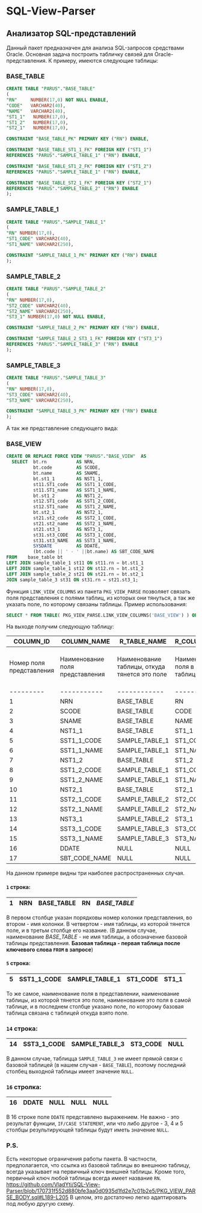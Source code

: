 # SQL-View-Parser
## Анализатор SQL-представлений

Данный пакет предназначен для анализа SQL-запросов средствами Oracle. Основная задача построить табличку связей для Oracle-представления.
К примеру, имеются следующие таблицы:
### BASE_TABLE
```sql
CREATE TABLE "PARUS"."BASE_TABLE" 
(
"RN"     NUMBER(17,0) NOT NULL ENABLE, 
"CODE"   VARCHAR2(40), 
"NAME"   VARCHAR2(40), 
"ST1_1"   NUMBER(17,0), 
"ST1_2"   NUMBER(17,0), 
"ST2_1"   NUMBER(17,0), 

CONSTRAINT "BASE_TABLE_PK" PRIMARY KEY ("RN") ENABLE, 

CONSTRAINT "BASE_TABLE_ST1_1_FK" FOREIGN KEY ("ST1_1")
REFERENCES "PARUS"."SAMPLE_TABLE_1" ("RN") ENABLE, 

CONSTRAINT "BASE_TABLE_ST1_2_FK" FOREIGN KEY ("ST1_2")
REFERENCES "PARUS"."SAMPLE_TABLE_1" ("RN") ENABLE, 

CONSTRAINT "BASE_TABLE_ST2_1_FK" FOREIGN KEY ("ST2_1")
REFERENCES "PARUS"."SAMPLE_TABLE_2" ("RN") ENABLE
);
```


### SAMPLE_TABLE_1
```sql
CREATE TABLE "PARUS"."SAMPLE_TABLE_1" 
(
"RN" NUMBER(17,0), 
"ST1_CODE" VARCHAR2(40), 
"ST1_NAME" VARCHAR2(250), 

CONSTRAINT "SAMPLE_TABLE_1_PK" PRIMARY KEY ("RN") ENABLE
);
```


### SAMPLE_TABLE_2
```sql
CREATE TABLE "PARUS"."SAMPLE_TABLE_2" 
(
"RN" NUMBER(17,0), 
"ST2_CODE" VARCHAR2(40), 
"ST2_NAME" VARCHAR2(250), 
"ST3_1" NUMBER(17,0) NOT NULL ENABLE, 

CONSTRAINT "SAMPLE_TABLE_2_PK" PRIMARY KEY ("RN") ENABLE, 

CONSTRAINT "SAMPLE_TABLE_2_ST3_1_FK" FOREIGN KEY ("ST3_1")
REFERENCES "PARUS"."SAMPLE_TABLE_3" ("RN") ENABLE
);
```
### SAMPLE_TABLE_3
```sql
CREATE TABLE "PARUS"."SAMPLE_TABLE_3" 
(
"RN" NUMBER(17,0), 
"ST3_CODE" VARCHAR2(40), 
"ST3_NAME" VARCHAR2(250), 

CONSTRAINT "SAMPLE_TABLE_3_PK" PRIMARY KEY ("RN") ENABLE
);
```

А так же представление следующего вида:
### BASE_VIEW
```sql
CREATE OR REPLACE FORCE VIEW "PARUS"."BASE_VIEW"  AS 
  SELECT  bt.rn           AS NRN,
          bt.code         AS SCODE,
          bt.name         AS SNAME,
          bt.st1_1        AS NST1_1,
          st11.ST1_code   AS SST1_1_CODE,
          st11.ST1_name   AS SST1_1_NAME,
          bt.st1_2        AS NST1_2,
          st12.ST1_code   AS SST1_2_CODE,
          st12.ST1_name   AS SST1_2_NAME,
          bt.st2_1        AS NST2_1,
          st21.st2_code   AS SST2_1_CODE,
          st21.st2_name   AS SST2_1_NAME,
          st21.st3_1      AS NST3_1,
          st31.st3_CODE   AS SST3_1_CODE,
          st31.st3_NAME   AS SST3_1_NAME,
          SYSDATE         AS DDATE,
          (bt.code || ' - ' ||bt.name) AS SBT_CODE_NAME
FROM    base_table bt 
LEFT JOIN sample_table_1 st11 ON st11.rn = bt.st1_1
LEFT JOIN sample_table_1 st12 ON st12.rn = bt.st1_2
LEFT JOIN sample_table_2 st21 ON st21.rn = bt.st2_1
JOIN sample_table_3 st31 ON st31.rn = st21.st3_1;
```





Функция ```LINK_VIEW_COLUMNS``` из пакета ```PKG_VIEW_PARSE``` позволяет связать поля представления с полями таблиц, из которых они тянуться, а так же указать поле, по которому связаны таблицы.
Пример использования:
```sql
SELECT * FROM TABLE( PKG_VIEW_PARSE.LINK_VIEW_COLUMNS('BASE_VIEW') ) ORDER BY COLUMN_ID
```

На выходе получим следующую таблицу:

|COLUMN_ID|COLUMN_NAME|R_TABLE_NAME|R_COLUMN_NAME|LINK_COLUMN_NAME|
|---------|-----------|------------|-------------|----------------|
|Номер поля представления|Наименование поля представления|Наименование таблицы, откуда тянется это поле| Наименование поля в эттой таблице |Наименование поля в базовой таблице, по которому построена связь с внешней таблицей|
|---------|-----------|------------|-------------|----------------|
|1	| NRN	        |BASE_TABLE	     |RN	      |_BASE_TABLE_    |
|2	|SCODE        |	BASE_TABLE     |CODE	    |_BASE_TABLE_    |
|3	|SNAME        |BASE_TABLE	     |NAME	    |_BASE_TABLE_    |
|4	|NST1_1       |BASE_TABLE      |ST1_1     |_BASE_TABLE_    |
|5	|SST1_1_CODE  |SAMPLE_TABLE_1  |ST1_CODE  |ST1_1         |
|6	|SST1_1_NAME	|SAMPLE_TABLE_1  |ST1_NAME  |ST1_1         |
|7	|NST1_2	      |BASE_TABLE      |ST1_2	    |_BASE_TABLE_    |
|8	|SST1_2_CODE  |SAMPLE_TABLE_1  |ST1_CODE	|ST1_2         |
|9	|SST1_2_NAME	|SAMPLE_TABLE_1  |ST1_NAME	|ST1_2         |
|10	|NST2_1	      |BASE_TABLE      |ST2_1	    |_BASE_TABLE_    |
|11	|SST2_1_CODE  |SAMPLE_TABLE_2  |ST2_CODE	|ST2_1         |
|12	|SST2_1_NAME  |SAMPLE_TABLE_2  |ST2_NAME	|ST2_1         |
|13	|NST3_1	      |SAMPLE_TABLE_2  |ST3_1	    |ST2_1         |
|14	|SST3_1_CODE  |SAMPLE_TABLE_3  |ST3_CODE  |NULL	         |
|15	|SST3_1_NAME  |SAMPLE_TABLE_3  |ST3_NAME  |NULL	         |
|16	|DDATE        |NULL	           |NULL		  |NULL          |
|17	|SBT_CODE_NAME|NULL            |NULL	    |NULL		       |

На данном примере видны три наиболее распространенных случая.
#### `1` строка:
|1	| NRN	        |BASE_TABLE	     |RN	      |_BASE_TABLE_    |
|---------|-----------|------------|-------------|----------------|


В первом столбце указан порядковы номер колонки представления, во втором - имя колонки.
В четвертом - имя таблицы, из которой тянется поле, и в третьм столбце его название. (В данном случае, наименование _BASE_TABLE_ - не имя таблицы, а обозначение базовой таблицы представления. **Базовая таблица - первая таблица после ключевого слова `FROM` в запросе**)

#### `5` строка:
|5	|SST1_1_CODE  |SAMPLE_TABLE_1  |ST1_CODE  |ST1_1         |
|---------|-----------|------------|-------------|----------------|

То же самое, наименование поля в представлении, наименование таблицы, из которой тянется это поле, наименование это поля в самой таблице, и в последнем столбце указано поле, по которому базовая таблица связана с таблицей откуда взято поле.

### `14` строка:
|14	|SST3_1_CODE  |SAMPLE_TABLE_3  |ST3_CODE  |NULL	         |
|---------|-----------|------------|-------------|----------------|

В данном случае, таблицца `SAMPLE_TABLE_3` не имеет прямой связи с базовой таблицей (в нашем случая - `BASE_TABLE`), поэтому последний столбец выходной таблицы имеет значение `NULL`.

### `16` стролка:
|16	|DDATE        |NULL	           |NULL		  |NULL          |
|---------|-----------|------------|-------------|----------------|

В 16 строке поле `DDATE` представлено выражением. Не важно - это результат функции, `IF/CASE STATEMENT`, или что либо другое - 3, 4 и 5 столбцы результирующей таблицы будут иметь значение `NULL`.


### P.S.
Есть некоторые ограничения работы пакета. В частности, предполагается, что ссылка из базовой таблицы во внешнюю таблицу, всегда указывает на первичный ключ внешней таблицы. Кроме того, первичный ключ любой таблицы всегда имеет название `RN`.
https://github.com/VladYti/SQL-View-Parser/blob/170731f552d880bfe3aa0d0935d1fd2e7c01b2e5/PKG_VIEW_PARSE_BODY.sql#L189-L205
В целом, это достаточно легко адаптировать под любую другую схему.

